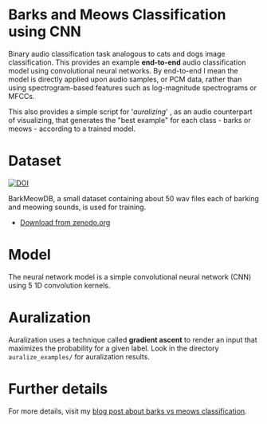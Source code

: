 # Barks and Meows Classification using CNN

Binary audio classification task analogous to cats and dogs image classification.
This provides an example **end-to-end** audio classification model using convolutional neural networks.
By end-to-end I mean the model is directly applied upon audio samples, or PCM data, 
rather than using spectrogram-based features such as log-magnitude spectrograms or MFCCs.

This also provides a simple script for '_auralizing_' , as an audio counterpart of visualizing,
that generates the "best example" for each class - barks or meows - according to a trained model.


# Dataset

[![DOI](https://zenodo.org/badge/DOI/10.5281/zenodo.3563990.svg)](https://doi.org/10.5281/zenodo.3563990)

BarkMeowDB, a small dataset containing about 50 wav files each of barking and meowing sounds, 
is used for training.

- [Download from zenodo.org](https://zenodo.org/record/3563990#.Xesx_JMzZ25)

# Model
The neural network model is a simple convolutional neural network (CNN) using 5 1D convolution kernels.

# Auralization

Auralization uses a technique called **gradient ascent** to render an input that maximizes the probability for a given label.
Look in the directory `auralize_examples/` for auralization results.

# Further details

For more details, visit my [blog post about barks vs meows classification](https://dansuh17.github.io/2019/12/16/bark-meow.html).
